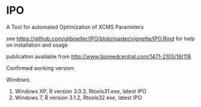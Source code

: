 # IPO
A Tool for automated Optimization of XCMS Parameters

see https://github.com/glibiseller/IPO/blob/master/vignette/IPO.Rmd for help on installation and usage

publication available from http://www.biomedcentral.com/1471-2105/16/118

Confirmed working version:


Windows:  
1) Windows XP, R version 3.0.3,  Rtools31.exe, latest IPO  
2) Windows 7, R version 3.1.2, Rtools32.exe, latest IPO 
